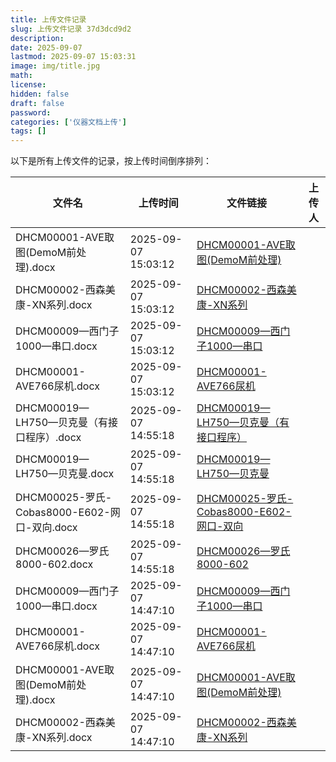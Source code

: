 ```yaml
---
title: 上传文件记录
slug: 上传文件记录 37d3dcd9d2
description:
date: 2025-09-07
lastmod: 2025-09-07 15:03:31
image: img/title.jpg
math:
license:
hidden: false
draft: false
password:
categories: ['仪器文档上传']
tags: []
---
```

以下是所有上传文件的记录，按上传时间倒序排列：

| 文件名 | 上传时间 | 文件链接 | 上传人 |
|--------|----------|----------|----------|
| DHCM00001-AVE取图(DemoM前处理).docx | 2025-09-07 15:03:12 | [DHCM00001-AVE取图(DemoM前处理)](assets/DHCM00001-AVE取图(DemoM前处理).docx) | |
| DHCM00002-西森美康-XN系列.docx | 2025-09-07 15:03:12 | [DHCM00002-西森美康-XN系列](assets/DHCM00002-西森美康-XN系列.docx) | |
| DHCM00009—西门子1000—串口.docx | 2025-09-07 15:03:12 | [DHCM00009—西门子1000—串口](assets/DHCM00009—西门子1000—串口.docx) | |
| DHCM00001-AVE766尿机.docx | 2025-09-07 15:03:12 | [DHCM00001-AVE766尿机](assets/DHCM00001-AVE766尿机.docx) | |
| DHCM00019—LH750—贝克曼（有接口程序）.docx | 2025-09-07 14:55:18 | [DHCM00019—LH750—贝克曼（有接口程序）](assets/DHCM00019—LH750—贝克曼（有接口程序）.docx) | |
| DHCM00019—LH750—贝克曼.docx | 2025-09-07 14:55:18 | [DHCM00019—LH750—贝克曼](assets/DHCM00019—LH750—贝克曼.docx) | |
| DHCM00025-罗氏-Cobas8000-E602-网口-双向.docx | 2025-09-07 14:55:18 | [DHCM00025-罗氏-Cobas8000-E602-网口-双向](assets/DHCM00025-罗氏-Cobas8000-E602-网口-双向.docx) | |
| DHCM00026—罗氏8000-602.docx | 2025-09-07 14:55:18 | [DHCM00026—罗氏8000-602](assets/DHCM00026—罗氏8000-602.docx) | |
| DHCM00009—西门子1000—串口.docx | 2025-09-07 14:47:10 | [DHCM00009—西门子1000—串口](assets/DHCM00009—西门子1000—串口.docx) | |
| DHCM00001-AVE766尿机.docx | 2025-09-07 14:47:10 | [DHCM00001-AVE766尿机](assets/DHCM00001-AVE766尿机.docx) | |
| DHCM00001-AVE取图(DemoM前处理).docx | 2025-09-07 14:47:10 | [DHCM00001-AVE取图(DemoM前处理)](assets/DHCM00001-AVE取图(DemoM前处理).docx) | |
| DHCM00002-西森美康-XN系列.docx | 2025-09-07 14:47:10 | [DHCM00002-西森美康-XN系列](assets/DHCM00002-西森美康-XN系列.docx) | |